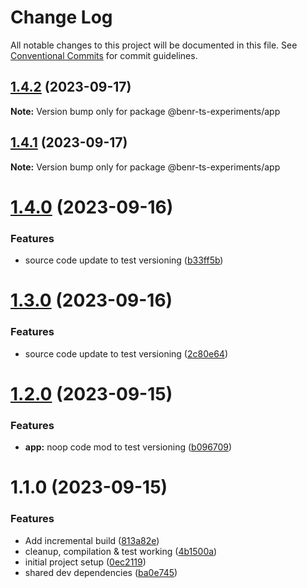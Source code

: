 # Change Log

All notable changes to this project will be documented in this file.
See [Conventional Commits](https://conventionalcommits.org) for commit guidelines.

## [1.4.2](https://github.com/benr-dev/ts-experiments/compare/@benr-ts-experiments/app@1.4.0...@benr-ts-experiments/app@1.4.2) (2023-09-17)

**Note:** Version bump only for package @benr-ts-experiments/app

## [1.4.1](https://github.com/benr-dev/ts-experiments/compare/@benr-ts-experiments/app@1.4.0...@benr-ts-experiments/app@1.4.1) (2023-09-17)

**Note:** Version bump only for package @benr-ts-experiments/app

# [1.4.0](https://github.com/benr-dev/ts-experiments/compare/@benr-ts-experiments/app@1.3.0...@benr-ts-experiments/app@1.4.0) (2023-09-16)

### Features

- source code update to test versioning ([b33ff5b](https://github.com/benr-dev/ts-experiments/commit/b33ff5bf0152cd97d530fb90829090132e35c123))

# [1.3.0](https://github.com/benr-dev/ts-experiments/compare/@benr-ts-experiments/app@1.2.0...@benr-ts-experiments/app@1.3.0) (2023-09-16)

### Features

- source code update to test versioning ([2c80e64](https://github.com/benr-dev/ts-experiments/commit/2c80e643655eaa31cfd4d27cf8f0fad9ae30318d))

# [1.2.0](https://github.com/benr-dev/ts-experiments/compare/@benr-ts-experiments/app@1.1.0...@benr-ts-experiments/app@1.2.0) (2023-09-15)

### Features

- **app:** noop code mod to test versioning ([b096709](https://github.com/benr-dev/ts-experiments/commit/b096709061d6ed6fc81987aeb49ccd74821c5c91))

# 1.1.0 (2023-09-15)

### Features

- Add incremental build ([813a82e](https://github.com/benr-dev/ts-experiments/commit/813a82ee03ae35455f0097d0481f6e114cc000db))
- cleanup, compilation & test working ([4b1500a](https://github.com/benr-dev/ts-experiments/commit/4b1500ab8b30573cbf6c8fc21fb3feced62035dd))
- initial project setup ([0ec2119](https://github.com/benr-dev/ts-experiments/commit/0ec211973c7a976e3f3778b9c51d4c0cb2e524a9))
- shared dev dependencies ([ba0e745](https://github.com/benr-dev/ts-experiments/commit/ba0e7451225d431e4e1684f251197d80b610c0d2))
